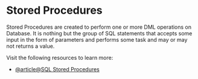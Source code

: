 # Stored Procedures

Stored Procedures are created to perform one or more DML operations on Database. It is nothing but the group of SQL statements that accepts some input in the form of parameters and performs some task and may or may not returns a value.

Visit the following resources to learn more:

- [@article@SQL Stored Procedures](https://www.programiz.com/sql/stored-procedures)